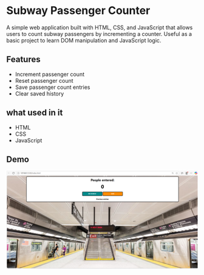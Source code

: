 # Subway Passenger Counter

A simple web application built with HTML, CSS, and JavaScript that allows users to count subway passengers by incrementing a counter. Useful as a basic project to learn DOM manipulation and JavaScript logic.

## Features

- Increment passenger count
- Reset passenger count
- Save passenger count entries
- Clear saved history

## what used in it 

- HTML
- CSS
- JavaScript 

## Demo

![Subway Passenger Counter Screenshot](screenshot.png)  



